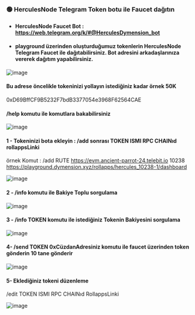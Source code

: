 ###  🟢 HerculesNode Telegram Token botu ile Faucet dağıtın <br>

- #### HerculesNode Faucet Bot : https://web.telegram.org/k/#@HerculesDymension_bot  
- #### playground üzerinden oluşturduğumuz tokenlerin HerculesNode Telegram Faucet ile dağıtabilirsiniz. Bot adresini arkadaşlarınıza vererek dağıtım yapabilirsiniz.


![image](https://github.com/user-attachments/assets/3a39c1d1-5f6a-472c-904b-8cbdb78e25a7)


#### Bu adrese öncelikle tokeninizi yollayın istediğiniz kadar örnek 50K 
0xD69BffCF9B5232F7bdB3377054e3968F62564CAE


#### /help komutu ile komutlara bakabilirsiniz

![image](https://github.com/user-attachments/assets/e1793816-fdd6-4abc-92f4-43c06b826573)


#### 1 - Tokeninizi bota ekleyin : /add sonrası TOKEN ISMI RPC CHAINıd rollappsLinki
örnek Komut : /add RUTE https://evm.ancient-parrot-24.telebit.io 10238 https://playground.dymension.xyz/rollapps/hercules_10238-1/dashboard

![image](https://github.com/user-attachments/assets/7d159998-f18b-4293-9255-caae9b752bdb)


#### 2 - /info komutu ile Bakiye Toplu sorgulama 

![image](https://github.com/user-attachments/assets/1d5844a6-b704-4547-88d9-b4630c777ba8)

#### 3 - /info TOKEN komutu ile istediğiniz Tokenin Bakiyesini sorgulama 

![image](https://github.com/user-attachments/assets/21a071ea-540f-484b-af6a-79db9c9cdfcd)


#### 4- /send TOKEN 0xCüzdanAdresiniz  komutu ile faucet üzerinden token gönderin 10 tane gönderir

![image](https://github.com/user-attachments/assets/dfb383de-23f5-4574-aec2-c71552370e2e)


#### 5- Eklediğiniz tokeni düzenleme
/edit TOKEN ISMI RPC CHAINıd RollappsLinki

![image](https://github.com/user-attachments/assets/a2daa741-6e01-4c6e-b5a2-c7e644a40f4a)
